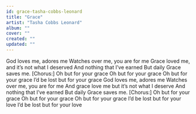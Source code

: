```yaml
---
id: grace-tasha-cobbs-leonard
title: "Grace"
artist: "Tasha Cobbs Leonard"
album: ""
cover: ""
created: ""
updated: ""
---
```


God loves me, adores me
Watches over me, you are for me
Grace loved me, and it’s not what I deserved
And nothing that I’ve earned
But daily
Grace saves me.
[Chorus:]
Oh but for your grace
Oh but for your grace
Oh but for your grace
I’d be lost but for your grace
God loves me, adores me
Watches over me, you are for me
And grace love me but it’s not what I deserve
And nothing that I’ve earned
But daily
Grace saves me.
[Chorus:]
Oh but for your grace
Oh but for your grace
Oh but for your grace
I’d be lost but for your love
I’d be lost but for your love